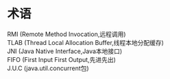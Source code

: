 # 术语
RMI  	(Remote Method Invocation,远程调用)  
TLAB  	(Thread Local Allocation Buffer,线程本地分配缓存)  
JNI  	(Java Native Interface,Java本地接口)  
FIFO  	(First Input First Output,先进先出)  
J.U.C 	(java.util.concurrent包)  
